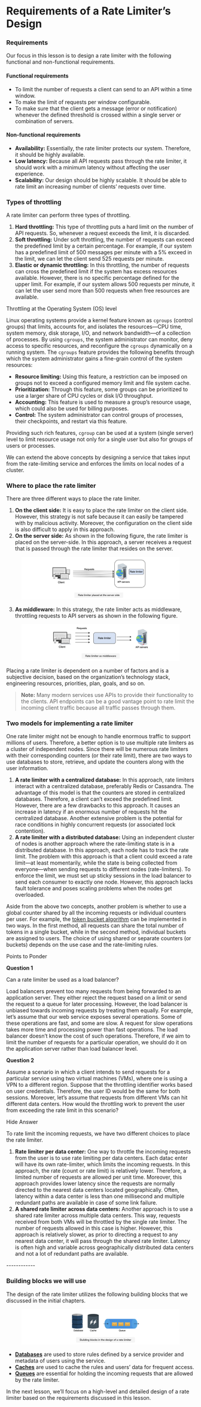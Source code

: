 # Requirements of a Rate Limiter’s Design

### Requirements <a href="#requirements-0" id="requirements-0"></a>

Our focus in this lesson is to design a rate limiter with the following functional and non-functional requirements.

#### Functional requirements <a href="#functional-requirements-1" id="functional-requirements-1"></a>

* To limit the number of requests a client can send to an API within a time window.
* To make the limit of requests per window configurable.
* To make sure that the client gets a message (error or notification) whenever the defined threshold is crossed within a single server or combination of servers.

#### Non-functional requirements <a href="#non-functional-requirements-2" id="non-functional-requirements-2"></a>

* **Availability:** Essentially, the rate limiter protects our system. Therefore, it should be highly available.
* **Low latency:** Because all API requests pass through the rate limiter, it should work with a minimum latency without affecting the user experience.
* **Scalability:** Our design should be highly scalable. It should be able to rate limit an increasing number of clients’ requests over time.

### Types of throttling <a href="#types-of-throttling-0" id="types-of-throttling-0"></a>

A rate limiter can perform three types of throttling.

1. **Hard throttling:** This type of throttling puts a hard limit on the number of API requests. So, whenever a request exceeds the limit, it is discarded.
2. **Soft throttling:** Under soft throttling, the number of requests can exceed the predefined limit by a certain percentage. For example, if our system has a predefined limit of 500 messages per minute with a 5% exceed in the limit, we can let the client send 525 requests per minute.
3. **Elastic or dynamic throttling:** In this throttling, the number of requests can cross the predefined limit if the system has excess resources available. However, there is no specific percentage defined for the upper limit. For example, if our system allows 500 requests per minute, it can let the user send more than 500 requests when free resources are available.

Throttling at the Operating System (OS) level

Linux operating systems provide a kernel feature known as `cgroups` (control groups) that limits, accounts for, and isolates the resources—CPU time, system memory, disk storage, I/O, and network bandwidth—of a collection of processes. By using `cgroups`, the system administrator can monitor, deny access to specific resources, and reconfigure the `cgroups` dynamically on a running system. The `cgroups` feature provides the following benefits through which the system administrator gains a fine-grain control of the system resources:

* **Resource limiting:** Using this feature, a restriction can be imposed on groups not to exceed a configured memory limit and file system cache.
* **Prioritization:** Through this feature, some groups can be prioritized to use a larger share of CPU cycles or disk I/O throughput.
* **Accounting:** This feature is used to measure a group’s resource usage, which could also be used for billing purposes.
* **Control:** The system administrator can control groups of processes, their checkpoints, and restart via this feature.

Providing such rich features, `cgroup` can be used at a system (single server) level to limit resource usage not only for a single user but also for groups of users or processes.

We can extend the above concepts by designing a service that takes input from the rate-limiting service and enforces the limits on local nodes of a cluster.

### Where to place the rate limiter <a href="#where-to-place-the-rate-limiter-0" id="where-to-place-the-rate-limiter-0"></a>

There are three different ways to place the rate limiter.

1. **On the client side:** It is easy to place the rate limiter on the client side. However, this strategy is not safe because it can easily be tampered with by malicious activity. Moreover, the configuration on the client side is also difficult to apply in this approach.
2. **On the server side:** As shown in the following figure, the rate limiter is placed on the server-side. In this approach, a server receives a request that is passed through the rate limiter that resides on the server.

<figure><img src="../.gitbook/assets/Screenshot 2023-09-03 at 1.18.00 AM.png" alt=""><figcaption></figcaption></figure>

3. **As middleware:** In this strategy, the rate limiter acts as middleware, throttling requests to API servers as shown in the following figure.

<figure><img src="../.gitbook/assets/Screenshot 2023-09-03 at 1.18.21 AM.png" alt=""><figcaption></figcaption></figure>

Placing a rate limiter is dependent on a number of factors and is a subjective decision, based on the organization’s technology stack, engineering resources, priorities, plan, goals, and so on.

> **Note:** Many modern services use APIs to provide their functionality to the clients. API endpoints can be a good vantage point to rate limit the incoming client traffic because all traffic passes through them.

### Two models for implementing a rate limiter <a href="#two-models-for-implementing-a-rate-limiter-0" id="two-models-for-implementing-a-rate-limiter-0"></a>

One rate limiter might not be enough to handle enormous traffic to support millions of users. Therefore, a better option is to use multiple rate limiters as a cluster of independent nodes. Since there will be numerous rate limiters with their corresponding counters (or their rate limit), there are two ways to use databases to store, retrieve, and update the counters along with the user information.

1. **A rate limiter with a centralized database:** In this approach, rate limiters interact with a centralized database, preferably Redis or Cassandra. The advantage of this model is that the counters are stored in centralized databases. Therefore, a client can’t exceed the predefined limit. However, there are a few drawbacks to this approach. It causes an increase in latency if an enormous number of requests hit the centralized database. Another extensive problem is the potential for race conditions in highly concurrent requests (or associated lock contention).
2. **A rate limiter with a distributed database:** Using an independent cluster of nodes is another approach where the rate-limiting state is in a distributed database. In this approach, each node has to track the rate limit. The problem with this approach is that a client could exceed a rate limit—at least momentarily, while the state is being collected from everyone—when sending requests to different nodes (rate-limiters). To enforce the limit, we must set up sticky sessions in the load balancer to send each consumer to exactly one node. However, this approach lacks fault tolerance and poses scaling problems when the nodes get overloaded.

Aside from the above two concepts, another problem is whether to use a global counter shared by all the incoming requests or individual counters per user. For example, the [token bucket algorithm](rate-limiter-algorithms.md) can be implemented in two ways. In the first method, all requests can share the total number of tokens in a single bucket, while in the second method, individual buckets are assigned to users. The choice of using shared or separate counters (or buckets) depends on the use case and the rate-limiting rules.

Points to Ponder

**Question 1**

Can a rate limiter be used as a load balancer?

Load balancers prevent too many requests from being forwarded to an application server. They either reject the request based on a limit or send the request to a queue for later processing. However, the load balancer is unbiased towards incoming requests by treating them equally. For example, let’s assume that our web service exposes several operations. Some of these operations are fast, and some are slow. A request for slow operations takes more time and processing power than fast operations. The load balancer doesn’t know the cost of such operations. Therefore, if we aim to limit the number of requests for a particular operation, we should do it on the application server rather than load balancer level.

**Question 2**

Assume a scenario in which a client intends to send requests for a particular service using two virtual machines (VMs), where one is using a VPN to a different region. Suppose that the throttling identifier works based on user credentials. Therefore, the user ID would be the same for both sessions. Moreover, let’s assume that requests from different VMs can hit different data centers. How would the throttling work to prevent the user from exceeding the rate limit in this scenario?

Hide Answer

To rate limit the incoming requests, we have two different choices to place the rate limiter.

1. **Rate limiter per data center:** One way to throttle the incoming requests from the user is to use rate limiting per data centers. Each datac enter will have its own rate-limiter, which limits the incoming requests. In this approach, the rate (count or rate limit) is relatively lower. Therefore, a limited number of requests are allowed per unit time. Moreover, this approach provides lower latency since the requests are normally directed to the nearest data centers located geographically. Often, latency within a data center is less than one millisecond and multiple redundant paths are available in case of some link failure.
2. **A shared rate limiter across data centers:** Another approach is to use a shared rate limiter across multiple data centers. This way, requests received from both VMs will be throttled by the single rate limiter. The number of requests allowed in this case is higher. However, this approach is relatively slower, as prior to directing a request to any nearest data center, it will pass through the shared rate limiter. Latency is often high and variable across geographically distributed data centers and not a lot of redundant paths are available.

\------------

### Building blocks we will use <a href="#building-blocks-we-will-use-0" id="building-blocks-we-will-use-0"></a>

The design of the rate limiter utilizes the following building blocks that we discussed in the initial chapters.

<figure><img src="../.gitbook/assets/Screenshot 2023-09-03 at 1.19.30 AM.png" alt=""><figcaption></figcaption></figure>

* [**Databases**](https://www.educative.io/collection/page/10370001/4941429335392256/4901035478351872) are used to store rules defined by a service provider and metadata of users using the service.
* [**Caches**](https://www.educative.io/collection/page/10370001/4941429335392256/5053577315221504) are used to cache the rules and users’ data for frequent access.
* [**Queues**](https://www.educative.io/collection/page/10370001/4941429335392256/5806944861814784) are essential for holding the incoming requests that are allowed by the rate limiter.

In the next lesson, we’ll focus on a high-level and detailed design of a rate limiter based on the requirements discussed in this lesson.
